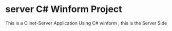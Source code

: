 # server C# Winform Project
 This is a Clinet-Server Application Using C# winform , this is the Server Side
